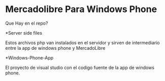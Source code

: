 Mercadolibre Para Windows Phone
==============

Que Hay en el repo?

*Server side files

Estos archivos php van instalados en el servidor y sirven de intermediario entre la app de windows phone y MercadoLibre


*Windows-Phone-App

El proyecto de visual studio con el codigo fuente de la app de windows phone.